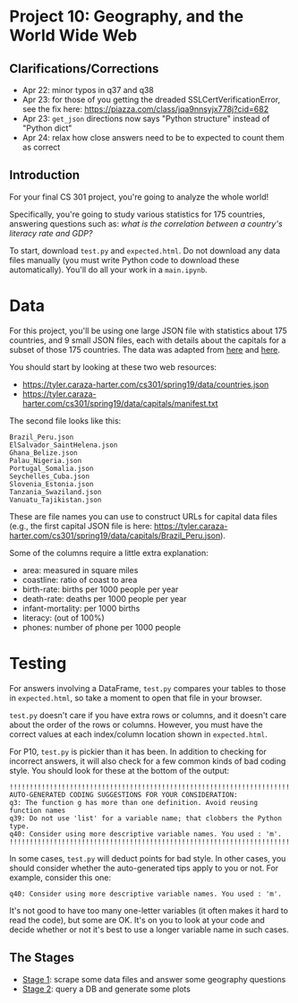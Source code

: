 # Project 10: Geography, and the World Wide Web

## Clarifications/Corrections

* Apr 22: minor typos in q37 and q38
* Apr 23: for those of you getting the dreaded SSLCertVerificationError, see the fix here: https://piazza.com/class/jqa9nnsyjx778j?cid=682
* Apr 23: `get_json` directions now says "Python structure" instead of "Python dict"
* Apr 24: relax how close answers need to be to expected to count them as correct

## Introduction

For your final CS 301 project, you're going to analyze the whole
world!

Specifically, you're going to study various statistics for 175
countries, answering questions such as: *what is the correlation
between a country's literacy rate and GDP?*

To start, download `test.py` and `expected.html`.  Do not download any
data files manually (you must write Python code to download these
automatically).  You'll do all your work in a `main.ipynb`.

# Data

For this project, you'll be using one large JSON file with statistics
about 175 countries, and 9 small JSON files, each with details about
the capitals for a subset of those 175 countries.  The data was
adapted from
[here](http://techslides.com/list-of-countries-and-capitals) and
[here](https://www.kaggle.com/fernandol/countries-of-the-world).

You should start by looking at these two web resources:

* https://tyler.caraza-harter.com/cs301/spring19/data/countries.json
* https://tyler.caraza-harter.com/cs301/spring19/data/capitals/manifest.txt

The second file looks like this:

```
Brazil_Peru.json
ElSalvador_SaintHelena.json
Ghana_Belize.json
Palau_Nigeria.json
Portugal_Somalia.json
Seychelles_Cuba.json
Slovenia_Estonia.json
Tanzania_Swaziland.json
Vanuatu_Tajikistan.json
```

These are file names you can use to construct URLs for capital data files (e.g., the first capital JSON file is here: https://tyler.caraza-harter.com/cs301/spring19/data/capitals/Brazil_Peru.json).

Some of the columns require a little extra explanation:
* area: measured in square miles
* coastline: ratio of coast to area
* birth-rate: births per 1000 people per year
* death-rate: deaths per 1000 people per year
* infant-mortality: per 1000 births
* literacy: (out of 100%)
* phones: number of phone per 1000 people

# Testing

For answers involving a DataFrame, `test.py` compares your tables to
those in `expected.html`, so take a moment to open that file in your
browser.

`test.py` doesn't care if you have extra rows or columns, and it
doesn't care about the order of the rows or columns.  However, you
must have the correct values at each index/column location shown in
`expected.html`.

For P10, `test.py` is pickier than it has been.  In addition to
checking for incorrect answers, it will also check for a few common
kinds of bad coding style.  You should look for these at the bottom of
the output:

```
!!!!!!!!!!!!!!!!!!!!!!!!!!!!!!!!!!!!!!!!!!!!!!!!!!!!!!!!!!!!!!!!!!!!!!!!!!!!!!!!
AUTO-GENERATED CODING SUGGESTIONS FOR YOUR CONSIDERATION:
q3: The function g has more than one definition. Avoid reusing function names
q39: Do not use 'list' for a variable name; that clobbers the Python type.
q40: Consider using more descriptive variable names. You used : 'm'.
!!!!!!!!!!!!!!!!!!!!!!!!!!!!!!!!!!!!!!!!!!!!!!!!!!!!!!!!!!!!!!!!!!!!!!!!!!!!!!!!
```

In some cases, `test.py` will deduct points for bad style.  In other
cases, you should consider whether the auto-generated tips apply to
you or not.  For example, consider this one:

```
q40: Consider using more descriptive variable names. You used : 'm'.
```

It's not good to have too many one-letter variables (it often makes it
hard to read the code), but some are OK.  It's on you to look at your
code and decide whether or not it's best to use a longer variable name
in such cases.

## The Stages

* [Stage 1](stage1.md): scrape some data files and answer some geography questions
* [Stage 2](stage2.md): query a DB and generate some plots
